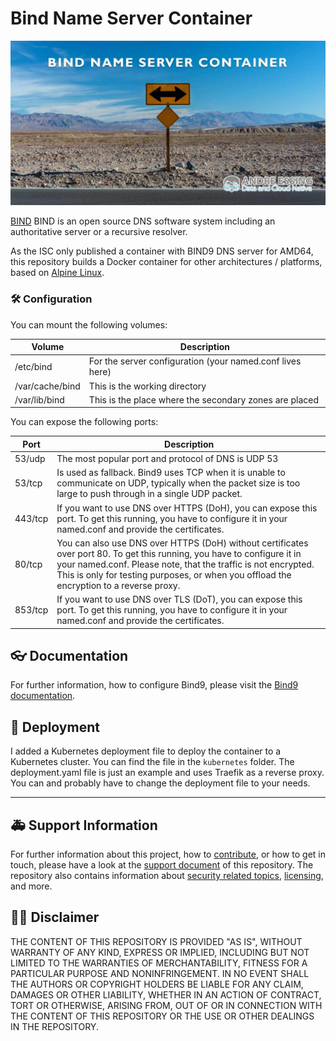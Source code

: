 # Bind Name Server Container

![](.github/media/repository-open-graph-image.jpg)

[BIND](https://bind.isc.org/) BIND is an open source DNS software system including an authoritative server or a recursive resolver.

As the ISC only published a container with BIND9 DNS server for AMD64, this repository builds a Docker container for other architectures / platforms, based on [Alpine Linux](https://www.alpinelinux.org).

### :hammer_and_wrench: Configuration

You can mount the following volumes:

| Volume          | Description                                               |
| --------------- | --------------------------------------------------------- |
| /etc/bind       | For the server configuration (your named.conf lives here) |
| /var/cache/bind | This is the working directory                             |
| /var/lib/bind   | This is the place where the secondary zones are placed    |

You can expose the following ports:

| Port    | Description                                                                                                                                                                                                                                                                          |
| ------- | ------------------------------------------------------------------------------------------------------------------------------------------------------------------------------------------------------------------------------------------------------------------------------------ |
| 53/udp  | The most popular port and protocol of DNS is UDP 53                                                                                                                                                                                                                                  |
| 53/tcp  | Is used as fallback. Bind9 uses TCP when it is unable to communicate on UDP, typically when the packet size is too large to push through in a single UDP packet.                                                                                                                     |
| 443/tcp | If you want to use DNS over HTTPS (DoH), you can expose this port. To get this running, you have to configure it in your named.conf and provide the certificates.                                                                                                                    |
| 80/tcp  | You can also use DNS over HTTPS (DoH) without certificates over port 80. To get this running, you have to configure it in your named.conf. Please note, that the traffic is not encrypted. This is only for testing purposes, or when you offload the encryption to a reverse proxy. |
| 853/tcp | If you want to use DNS over TLS (DoT), you can expose this port. To get this running, you have to configure it in your named.conf and provide the certificates.                                                                                                                      |

## :eyeglasses: Documentation

For further information, how to configure Bind9, please visit the [Bind9 documentation](https://bind9.readthedocs.io/en/latest/).

## :rocket: Deployment

I added a Kubernetes deployment file to deploy the container to a Kubernetes cluster. You can find the file in the `kubernetes` folder.
The deployment.yaml file is just an example and uses Traefik as a reverse proxy. You can and probably have to change the deployment file to your needs.

---

## :ambulance: Support Information

For further information about this project, how to [contribute](docs/CONTRIBUTING.md), or how to get in touch, please have a look at the [support document](docs/SUPPORT.md) of this repository. The repository also contains information about [security related topics](docs/SECURITY.md), [licensing](LICENSE), and more.

## :man_judge: Disclaimer

THE CONTENT OF THIS REPOSITORY IS PROVIDED "AS IS", WITHOUT WARRANTY OF ANY KIND, EXPRESS OR IMPLIED, INCLUDING BUT NOT LIMITED TO THE WARRANTIES OF MERCHANTABILITY, FITNESS FOR A PARTICULAR PURPOSE AND NONINFRINGEMENT. IN NO EVENT SHALL THE AUTHORS OR COPYRIGHT HOLDERS BE LIABLE FOR ANY CLAIM, DAMAGES OR OTHER LIABILITY, WHETHER IN AN ACTION OF CONTRACT, TORT OR OTHERWISE, ARISING FROM, OUT OF OR IN CONNECTION WITH THE CONTENT OF THIS REPOSITORY OR THE USE OR OTHER DEALINGS IN THE REPOSITORY.
